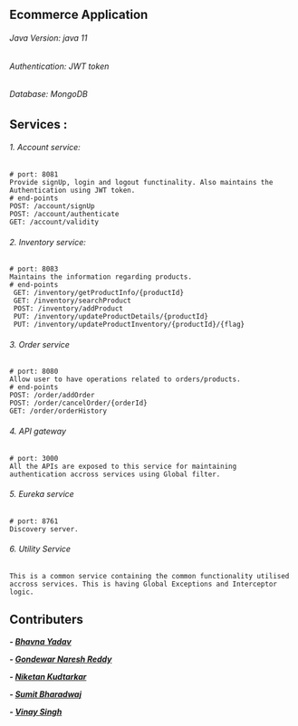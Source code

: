 ## Ecommerce Application

###### Java Version: java 11
###### Authentication: JWT token
###### Database: MongoDB

## Services :
###### 1. Account service: 
    # port: 8081
    Provide signUp, login and logout functinality. Also maintains the Authentication using JWT token.
    # end-points
    POST: /account/signUp
    POST: /account/authenticate
    GET: /account/validity
    
###### 2. Inventory service:
    # port: 8083
    Maintains the information regarding products.
    # end-points
     GET: /inventory/getProductInfo/{productId}
     GET: /inventory/searchProduct
     POST: /inventory/addProduct
     PUT: /inventory/updateProductDetails/{productId}
     PUT: /inventory/updateProductInventory/{productId}/{flag}
   
###### 3. Order service
    # port: 8080
    Allow user to have operations related to orders/products.
    # end-points
    POST: /order/addOrder
    POST: /order/cancelOrder/{orderId}
    GET: /order/orderHistory

###### 4. API gateway
    # port: 3000
    All the APIs are exposed to this service for maintaining authentication accross services using Global filter.
    
###### 5. Eureka service
    # port: 8761
    Discovery server.
    
###### 6. Utility Service
    This is a common service containing the common functionality utilised accross services. This is having Global Exceptions and Interceptor logic.
    
    
 ## Contributers
   ***- [Bhavna Yadav](https://github.com/BhavnaYa)***
   
   ***- [Gondewar Naresh Reddy](https://github.com/nareshreddyGNR)***
   
   ***- [Niketan Kudtarkar](https://github.com/niketank9)***
   
   ***- [Sumit Bharadwaj](https://github.com/b-sumit)***
   
   ***- [Vinay Singh](https://github.com/kumarsinghvinay045)***



